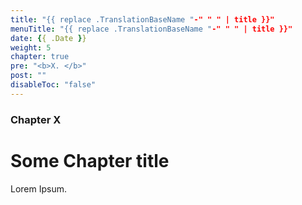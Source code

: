 ```yaml
---
title: "{{ replace .TranslationBaseName "-" " " | title }}"
menuTitle: "{{ replace .TranslationBaseName "-" " " | title }}"
date: {{ .Date }}
weight: 5
chapter: true
pre: "<b>X. </b>"
post: ""
disableToc: "false"
---
```


### Chapter X

# Some Chapter title

Lorem Ipsum.